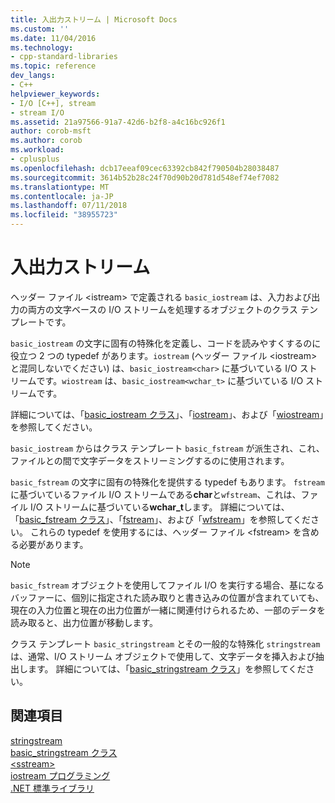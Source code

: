 ```yaml
---
title: 入出力ストリーム | Microsoft Docs
ms.custom: ''
ms.date: 11/04/2016
ms.technology:
- cpp-standard-libraries
ms.topic: reference
dev_langs:
- C++
helpviewer_keywords:
- I/O [C++], stream
- stream I/O
ms.assetid: 21a97566-91a7-42d6-b2f8-a4c16bc926f1
author: corob-msft
ms.author: corob
ms.workload:
- cplusplus
ms.openlocfilehash: dcb17eeaf09cec63392cb842f790504b28038487
ms.sourcegitcommit: 3614b52b28c24f70d90b20d781d548ef74ef7082
ms.translationtype: MT
ms.contentlocale: ja-JP
ms.lasthandoff: 07/11/2018
ms.locfileid: "38955723"
---
```

# <a name="inputoutput-streams"></a>入出力ストリーム

ヘッダー ファイル \<istream> で定義される `basic_iostream` は、入力および出力の両方の文字ベースの I/O ストリームを処理するオブジェクトのクラス テンプレートです。

`basic_iostream` の文字に固有の特殊化を定義し、コードを読みやすくするのに役立つ 2 つの typedef があります。`iostream` (ヘッダー ファイル \<iostream> と混同しないでください) は、`basic_iostream<char>` に基づいている I/O ストリームです。`wiostream` は、`basic_iostream<wchar_t>` に基づいている I/O ストリームです。

詳細については、「[basic_iostream クラス](../standard-library/basic-iostream-class.md)」、「[iostream](../standard-library/basic-iostream-class.md)」、および「[wiostream](../standard-library/basic-iostream-class.md)」を参照してください。

`basic_iostream` からはクラス テンプレート `basic_fstream` が派生され、これ、ファイルとの間で文字データをストリーミングするのに使用されます。

`basic_fstream` の文字に固有の特殊化を提供する typedef もあります。 `fstream`に基づいているファイル I/O ストリームである**char**と`wfstream`、これは、ファイル I/O ストリームに基づいている**wchar_t**します。 詳細については、「[basic_fstream クラス](../standard-library/basic-fstream-class.md)」、「[fstream](../standard-library/basic-fstream-class.md)」、および「[wfstream](../standard-library/basic-fstream-class.md)」を参照してください。 これらの typedef を使用するには、ヘッダー ファイル \<fstream> を含める必要があります。

> [!NOTE]
> `basic_fstream` オブジェクトを使用してファイル I/O を実行する場合、基になるバッファーに、個別に指定された読み取りと書き込みの位置が含まれていても、現在の入力位置と現在の出力位置が一緒に関連付けられるため、一部のデータを読み取ると、出力位置が移動します。

クラス テンプレート `basic_stringstream` とその一般的な特殊化 `stringstream` は、通常、I/O ストリーム オブジェクトで使用して、文字データを挿入および抽出します。 詳細については、「[basic_stringstream クラス](../standard-library/basic-stringstream-class.md)」を参照してください。

## <a name="see-also"></a>関連項目

[stringstream](../standard-library/basic-stringstream-class.md)<br/>
[basic_stringstream クラス](../standard-library/basic-stringstream-class.md)<br/>
[\<sstream>](../standard-library/sstream.md)<br/>
[iostream プログラミング](../standard-library/iostream-programming.md)<br/>
[.NET 標準ライブラリ](../standard-library/cpp-standard-library-reference.md)<br/>
